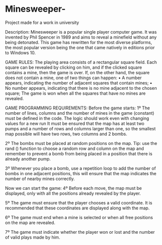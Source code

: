 # Minesweeper-
Project made for a work in university

Description:
Minesweeper is a popular single player computer game. It was invented by Phil Spencer
in 1989 and aims to reveal a minefield without any being detonated. This game has
rewritten for the most diverse platforms, the most popular version being the one that came
natively in editions prior to Windows 10.

GAME RULES:
The playing area consists of a rectangular square field. Each square can be revealed by clicking on
him, and if the clicked square contains a mine, then the game is over. If, on the other hand, the square does not contain a
mine, one of two things can happen:
• A number appears, indicating the number of adjacent squares that contain mines;
• No number appears, indicating that there is no mine adjacent to the chosen square;
The game is won when all the squares that have no mines are revealed.

GAME PROGRAMMING REQUIREMENTS:
Before the game starts:
1º The number of lines, columns and the number of mines in the game (constant) must be defined in the code. The logic
should work even with changing values for a new run
It must be ensured that the map has at least two pumps and a number of rows and columns
larger than one, so the smallest map possible will have two rows, two columns and 2 bombs.

2º The bombs must be placed at random positions on the map. Tip: use the rand () function to choose
a random row and column on the map and remember to prevent a bomb from being placed in a
position that there is already another pump.

3º Whenever you place a bomb, use a repetition loop to add the number of bombs in one
adjacent positions, this will ensure that the map indicates the number of nearby mines correctly.

Now we can start the game:
4º Before each move, the map must be displayed, only with all the positions already revealed by the player.

5º The game must ensure that the player chooses a valid coordinate. It is recommended that these coordinates are
displayed along with the map.

6º The game must end when a mine is selected or when all free positions on the map are
revealed.

7º The game must indicate whether the player won or lost and the number of valid plays made by him.



